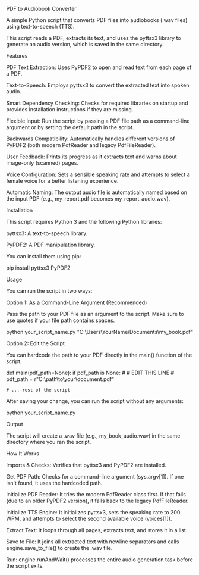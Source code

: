 PDF to Audiobook Converter

A simple Python script that converts PDF files into audiobooks (.wav files) using text-to-speech (TTS).

This script reads a PDF, extracts its text, and uses the pyttsx3 library to generate an audio version, which is saved in the same directory.

Features

PDF Text Extraction: Uses PyPDF2 to open and read text from each page of a PDF.

Text-to-Speech: Employs pyttsx3 to convert the extracted text into spoken audio.

Smart Dependency Checking: Checks for required libraries on startup and provides installation instructions if they are missing.

Flexible Input: Run the script by passing a PDF file path as a command-line argument or by setting the default path in the script.

Backwards Compatibility: Automatically handles different versions of PyPDF2 (both modern PdfReader and legacy PdfFileReader).

User Feedback: Prints its progress as it extracts text and warns about image-only (scanned) pages.

Voice Configuration: Sets a sensible speaking rate and attempts to select a female voice for a better listening experience.

Automatic Naming: The output audio file is automatically named based on the input PDF (e.g., my_report.pdf becomes my_report_audio.wav).

Installation

This script requires Python 3 and the following Python libraries:

pyttsx3: A text-to-speech library.

PyPDF2: A PDF manipulation library.

You can install them using pip:

pip install pyttsx3 PyPDF2


Usage

You can run the script in two ways:

Option 1: As a Command-Line Argument (Recommended)

Pass the path to your PDF file as an argument to the script. Make sure to use quotes if your file path contains spaces.

python your_script_name.py "C:\Users\YourName\Documents\my_book.pdf"


Option 2: Edit the Script

You can hardcode the path to your PDF directly in the main() function of the script.

def main(pdf_path=None):
    if pdf_path is None:
        #
        # EDIT THIS LINE
        #
        pdf_path = r"C:\path\to\your\document.pdf"
    
    # ... rest of the script


After saving your change, you can run the script without any arguments:

python your_script_name.py


Output

The script will create a .wav file (e.g., my_book_audio.wav) in the same directory where you ran the script.

How It Works

Imports & Checks: Verifies that pyttsx3 and PyPDF2 are installed.

Get PDF Path: Checks for a command-line argument (sys.argv[1]). If one isn't found, it uses the hardcoded path.

Initialize PDF Reader: It tries the modern PdfReader class first. If that fails (due to an older PyPDF2 version), it falls back to the legacy PdfFileReader.

Initialize TTS Engine: It initializes pyttsx3, sets the speaking rate to 200 WPM, and attempts to select the second available voice (voices[1]).

Extract Text: It loops through all pages, extracts text, and stores it in a list.

Save to File: It joins all extracted text with newline separators and calls engine.save_to_file() to create the .wav file.

Run: engine.runAndWait() processes the entire audio generation task before the script exits.
